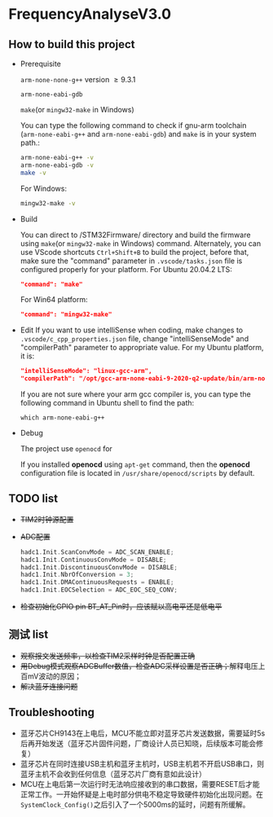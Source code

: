 # FrequencyAnalyseV3.0

## How to build this project

- Prerequisite

  `arm-none-none-g++` version $\ge9.3.1$ 

  `arm-none-eabi-gdb`
  
  `make`(or `mingw32-make` in Windows)
  
  You can type the following command to check if gnu-arm toolchain (`arm-none-eabi-g++` and `arm-none-eabi-gdb`) and `make` is in your system path.:
  
  ```bash
  arm-none-eabi-g++ -v
  arm-none-eabi-gdb -v
  make -v
  ```
  
  For Windows:
  
  ```bash
  mingw32-make -v
  ```
  
- Build

  You can direct to /STM32Firmware/ directory and build the firmware using `make`(or `mingw32-make` in Windows) command. Alternately, you can use VScode shortcuts `Ctrl+Shift+B` to build the project, before that, make sure the "command" parameter in `.vscode/tasks.json` file is configured properly for your platform. For Ubuntu 20.04.2 LTS:

  ```json
  "command": "make"
  ```

  For Win64 platform:

  ```json
  "command": "mingw32-make"
  ```

- Edit
  If you want to use intelliSense when coding, make changes to `.vscode/c_cpp_properties.json` file, change "intelliSenseMode" and "compilerPath" parameter to appropriate value. For my Ubuntu platform, it is:

  ```json
  "intelliSenseMode": "linux-gcc-arm",
  "compilerPath": "/opt/gcc-arm-none-eabi-9-2020-q2-update/bin/arm-none-eabi-g++",
  ```

  If you are not sure where your arm gcc compiler is, you can type the following command in Ubuntu shell to find the path:

  ```
  which arm-none-eabi-g++
  ```

- Debug

  The project use `openocd` for 

  If you installed **openocd** using `apt-get` command, then the **openocd** configuration file is located in `/usr/share/openocd/scripts` by default.
  
  
## TODO list
- ~~TIM2时钟源配置~~
- ~~ADC配置~~
  
  ```cpp
  hadc1.Init.ScanConvMode = ADC_SCAN_ENABLE;
  hadc1.Init.ContinuousConvMode = DISABLE;
  hadc1.Init.DiscontinuousConvMode = DISABLE;
  hadc1.Init.NbrOfConversion = 3;
  hadc1.Init.DMAContinuousRequests = ENABLE;
  hadc1.Init.EOCSelection = ADC_EOC_SEQ_CONV;
  ```
- ~~检查初始化GPIO pin BT_AT_Pin时，应该赋以高电平还是低电平~~

## 测试 list

- ~~观察报文发送频率，以检查TIM2采样时钟是否配置正确~~
- ~~用Debug模式观察ADCBuffer数值，检查ADC采样设置是否正确；~~解释电压上百mV波动的原因；
- ~~解决蓝牙连接问题~~

## Troubleshooting

- 蓝牙芯片CH9143在上电后，MCU不能立即对蓝牙芯片发送数据，需要延时5s后再开始发送（蓝牙芯片固件问题，厂商设计人员已知晓，后续版本可能会修复）
- 蓝牙芯片在同时连接USB主机和蓝牙主机时，USB主机若不开启USB串口，则蓝牙主机不会收到任何信息（蓝牙芯片厂商有意如此设计）
- MCU在上电后第一次运行时无法响应接收到的串口数据，需要RESET后才能正常工作。一开始怀疑是上电时部分供电不稳定导致硬件初始化出现问题。在`SystemClock_Config()`之后引入了一个5000ms的延时，问题有所缓解。
